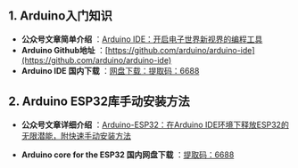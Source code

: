 ## 1. Arduino入门知识

-  **公众号文章简单介绍** ：[Arduino IDE：开启电子世界新视界的编程工具](http://https://mp.weixin.qq.com/s/TkQT3FdRbCkaLZswKrsMrw)
-  **Arduino Github地址** ：[https://github.com/arduino/arduino-ide](https://github.com/arduino/arduino-ide)
-  **Arduino IDE 国内下载** ：[网盘下载：提取码：6688](https://pan.baidu.com/s/1a26dNOMuRdsQojYUlaiGWg?pwd=6688)

## 2. Arduino ESP32库手动安装方法

- **公众号文章详细介绍** ：[Arduino-ESP32：在Arduino IDE环境下释放ESP32的无限潜能，附快速手动安装方法](https://mp.weixin.qq.com/s/F676rOa4q0rTdAA0S5TTEg)

-  **Arduino core for the ESP32 国内网盘下载** ：[提取码：6688](hhttps://pan.baidu.com/s/1wwIw3zKf_3XaCC82JdzRzA?pwd=6688 )


